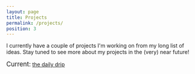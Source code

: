 ```yaml
---
layout: page
title: Projects
permalink: /projects/
position: 3
---
```

I currently have a couple of projects I'm working on from my long list of ideas. Stay tuned to see more about my projects in the (very) near future!

<big>Current:</big>
[the daily drip](https://alicegetmanchuk.github.io/projects/thedailydrip/)
